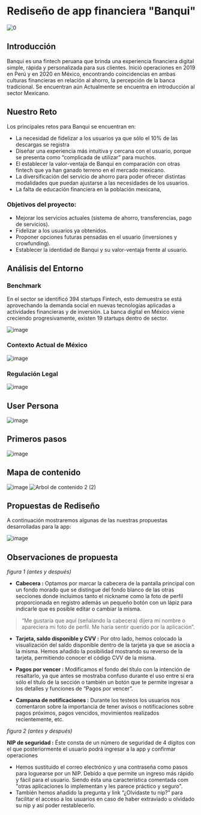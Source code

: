 # Rediseño de app financiera "Banqui"
![0](https://user-images.githubusercontent.com/60928881/86696191-d8d38680-bfd2-11ea-981f-790e3fc2bc4b.png)
## Introducción
Banqui es una fintech peruana que brinda una experiencia financiera
digital simple, rápida y  personalizada para sus clientes. Inició
operaciones en 2019 en Perú y en 2020 en México, encontrando coincidencias en
ambas culturas financieras en relación al ahorro, la percepción de la banca
tradicional. Se encuentran aún Actualmente se encuentra en introducción al sector Mexicano.
## Nuestro Reto

 Los principales retos para Banqui se encuentran en:

- La necesidad de fidelizar a los usuarios ya que sólo el 10% de las descargas se registra
- Diseñar una experiencia más intuitiva y cercana con el usuario, porque se  presenta como “complicada de utilizar” para muchos.
- El establecer la valor-ventaja de Banqui en comparación con otras fintech que ya han ganado terreno en el mercado mexicano.
- La diversificación del servicio de ahorro para poder ofrecer distintas modalidades que puedan ajustarse a las necesidades de los usuarios.
- La falta de educación financiera en la población mexicana,

### Objetivos del proyecto:

- Mejorar los servicios actuales (sistema de ahorro, transferencias, pago de servicios).
- Fidelizar a los usuarios ya obtenidos.
- Proponer opciones futuras pensadas en el usuario (inversiones y crowfunding).
- Establecer la identidad de Banqui y su valor-ventaja frente al usuario.

## Análisis del Entorno
### Benchmark
En el sector se identificó 394 startups Fintech, esto demuestra se está aprovechando la demanda social en nuevas tecnologías aplicadas a actividades financieras y de inversión.
La banca digital en México viene creciendo progresivamente, existen 19 startups dentro de sector. 

![image](https://user-images.githubusercontent.com/60928881/86700779-04f10680-bfd7-11ea-9b62-d58f7cd04aeb.png)
### Contexto Actual de México
![image](https://user-images.githubusercontent.com/60928881/86702092-3fa76e80-bfd8-11ea-8e51-abe7a15e3eea.png)

### Regulación Legal
![image](https://user-images.githubusercontent.com/60928881/86700950-3073f100-bfd7-11ea-8865-36a49ea7b8fb.png)

## User Persona
![image](https://user-images.githubusercontent.com/60928881/86705975-07a22a80-bfdc-11ea-812e-290b185a0e44.png)

## Primeros pasos
![image](https://user-images.githubusercontent.com/60928881/86708923-06263180-bfdf-11ea-8881-6840ba7148a7.png)
## Mapa de contenido 

![image](https://user-images.githubusercontent.com/60928881/86703556-9cefef80-bfd9-11ea-912a-b12911d71985.png)
![Arbol de contenido 2 (2)](https://user-images.githubusercontent.com/60928881/86705273-53080900-bfdb-11ea-9c92-3474f3798d17.png)

## Propuestas de Rediseño
A continuación mostraremos algunas de las nuestras propuestas desarrolladas para la app:

![image](https://user-images.githubusercontent.com/60928881/87267565-acfe4800-c48d-11ea-9cc3-4358a4e0c66b.png)

## Observaciones de propuesta

_figura 1 (antes y después)_

- **Cabecera :** Optamos por marcar la cabecera de la pantalla principal con un fondo morado que se distingue del fondo blanco de las otras secciones donde incluimos tanto el nickname como la foto de perfil proporcionada en registro además un pequeño botón con un lápiz para indicarle que es posible editar o cambiar la misma. 

> “Me gustaría que aquí (señalando la cabecera) dijera mi nombre o apareciera mi foto de perfil. Me haría sentir querido por la aplicación”.


- **Tarjeta, saldo disponible y CVV :** Por otro lado, hemos colocado la visualización del saldo disponible dentro de la tarjeta ya que se asocia a la misma. Hemos añadido la posibilidad mostrando su reverso de la tarjeta, permitiendo conocer el código CVV de la misma. 

- **Pagos por vencer :** Modificamos el fondo del título con la intención de resaltarlo, ya que antes se mostraba confuso durante el uso entre sí era sólo el título de la sección o también un botón que te permite ingresar a los detalles y funciones de “Pagos por vencer”.

-  **Campana de notificaciones :** Durante los testeos los usuarios nos comentaron sobre la importancia de tener avisos o notificaciones sobre pagos próximos, pagos vencidos, movimientos realizados recientemente, etc. 

 
 _figura 2 (antes y después)_
 
 **NIP de seguridad :** Éste consta de un número de seguridad de 4 dígitos con el que posteriormente el usuario podrá ingresar a la app y confirmar operaciones
-  Hemos sustituido el correo electrónico y una contraseña como pasos para loguearse por un NIP. Debido a que permite un ingreso más rápido y fácil para el usuario. Siendo ésta una característica comentada com "otras aplicaciones lo implementan y les parece práctico y seguro". 
- También hemos añadido la pregunta y link “¿Olvidaste tu nip?” para facilitar el acceso a los usuarios en caso de haber extraviado u olvidado su nip y así poder restablecerlo.
 

